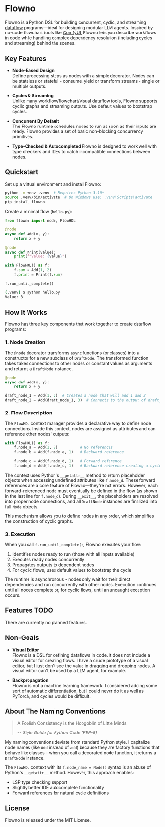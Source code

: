# Flowno

Flowno is a Python DSL for building concurrent, cyclic, and streaming
[dataflow](https://en.wikipedia.org/wiki/Dataflow_programming) programs—ideal
for designing modular LLM agents. Inspired by no-code flowchart tools like
[ComfyUI](https://github.com/comfyanonymous/ComfyUI), Flowno lets you describe
workflows in code while handling complex dependency resolution (including cycles
and streaming) behind the scenes.

## Key Features

- **Node-Based Design**  
  Define processing steps as nodes with a simple decorator. Nodes can be
  stateless or stateful - consume, yield or transform streams - single or
  multiple outputs. 

- **Cycles & Streaming**  
  Unlike many workflow/flowchart/visual dataflow tools, Flowno supports cyclic
  graphs and streaming outputs. Use default values to bootstrap cycles.

- **Concurrent By Default**  
  The Flowno runtime schedules nodes to run as soon as their inputs are ready.
  Flowno provides a set of basic non-blocking concurrency primitives.

- **Type-Checked & Autocompleted**
  Flowno is designed to work well with type checkers and IDEs to catch
  incompatible connections between nodes.
  


## Quickstart

Set up a virtual environment and install Flowno:

```bash
python -m venv .venv  # Requires Python 3.10+
source .venv/bin/activate  # On Windows use: .venv\Scripts\activate
pip install flowno
```

Create a minimal flow (`hello.py`):

```python
from flowno import node, FlowHDL

@node
async def Add(x, y):
    return x + y

@node
async def Print(value):
    print(f"Value: {value}")

with FlowHDL() as f:
    f.sum = Add(1, 2)
    f.print = Print(f.sum)

f.run_until_complete()
```
```bash
(.venv) $ python hello.py
Value: 3
```

## How It Works

Flowno has three key components that work together to create dataflow programs:

### 1. Node Creation
The `@node` decorator transforms `async` functions (or classes) into a
constructor for a new subclass of `DraftNode`. The transformed function
takes takes connections to other nodes or constant values as arguments and
returns a `DraftNode` instance. 

```python
@node
async def Add(x, y):
    return x + y

draft_node_1 = Add(1, 2)  # Creates a node that will add 1 and 2
draft_node_2 = Add(draft_node_1, 3)  # Connects to the output of draft_node_1 to first input of draft_node_2
```

### 2. Flow Description
The `FlowHDL` context manager provides a declarative way to define node 
connections. Inside this context, nodes are assigned as attributes and can reference 
other nodes' outputs:

```python
with FlowHDL() as f:
    f.node_a = Add(1, 2)          # No references
    f.node_b = Add(f.node_a, 1)   # Backward reference

    f.node_c = Add(f.node_d, 1)   # Forward reference
    f.node_d = Add(f.node_c, 1)   # Backward reference creating a cycle
```

The context uses Python's `__getattr__` method to return placeholder objects when 
accessing undefined attributes like `f.node_d`. These forward references are a core 
feature of Flowno—they're not errors. However, each forward-referenced node must 
eventually be defined in the flow (as shown in the last line for `f.node_d`). During 
`__exit__`, the placeholders are resolved into proper node connections, and all 
`DraftNode` instances are finalized into full `Node` objects.

This mechanism allows you to define nodes in any order, which simplifies the 
construction of cyclic graphs.

### 3. Execution
When you call `f.run_until_complete()`, Flowno executes your flow:

1. Identifies nodes ready to run (those with all inputs available)
2. Executes ready nodes concurrently
3. Propagates outputs to dependent nodes
4. For cyclic flows, uses default values to bootstrap the cycle

The runtime is asynchronous - nodes only wait for their direct dependencies and
run concurrently with other nodes.  Execution continues until all nodes complete
or, for cyclic flows, until an uncaught exception occurs.

## Features TODO

There are currently no planned features.

## Non-Goals

- **Visual Editor**  
  Flowno is a DSL for defining dataflows in code. It does not include a visual
  editor for creating flows. I have a crude prototype of a visual editor, but I
  just don't see the value in dragging and dropping nodes. A visual editor can't
  be used by a LLM agent, for example.

- **Backpropagation**  
  Flowno is not a machine learning framework. I considered adding some sort of
  automatic differentiation, but I could never do it as well as PyTorch, and
  cycles would be difficult.


## About The Naming Conventions

> A Foolish Consistency is the Hobgoblin of Little Minds
> 
> -- <cite>Style Guide for Python Code (PEP-8)</cite>

My naming conventions deviate from standard Python style. I capitalize node names 
(like `Add` instead of `add`) because they are factory functions that behave like 
classes - when you call a decorated node function, it returns a `DraftNode` 
instance.

The `FlowHDL` context with its `f.node_name = Node()` syntax is an abuse of 
Python's `__getattr__` method. However, this approach enables:
- LSP type checking support
- Slightly better IDE autocomplete functionality
- Forward references for natural cycle definitions

## License

Flowno is released under the MIT License.
